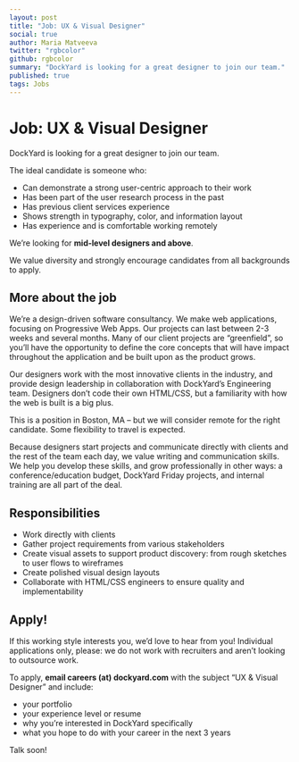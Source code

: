 ```yaml
---
layout: post
title: "Job: UX & Visual Designer"
social: true
author: Maria Matveeva
twitter: "rgbcolor"
github: rgbcolor
summary: "DockYard is looking for a great designer to join our team."
published: true
tags: Jobs
---
```


# Job: UX & Visual Designer
 
DockYard is looking for a great designer to join our team. 
 
The ideal candidate is someone who:
- Can demonstrate a strong user-centric approach to their work
- Has been part of the user research process in the past
- Has previous client services experience
- Shows strength in typography, color, and information layout
- Has experience and is comfortable working remotely
 
We’re looking for **mid-level designers and above**. 

We value diversity and strongly encourage candidates from all backgrounds to apply. 
 
## More about the job
 
We’re a design-driven software consultancy. We make web applications, focusing on Progressive Web Apps. Our projects can last between 2-3 weeks and several months. Many of our client projects are “greenfield”, so you’ll have the opportunity to define the core concepts that will have impact throughout the application and be built upon as the product grows.
 
Our designers work with the most innovative clients in the industry, and provide design leadership in collaboration with DockYard’s Engineering team. Designers don’t code their own HTML/CSS, but a familiarity with how the web is built is a big plus.
 
This is a position in Boston, MA – but we will consider remote for the right candidate. Some flexibility to travel is expected.
 
Because designers start projects and communicate directly with clients and the rest of the team each day, we value writing and communication skills. We help you develop these skills, and grow professionally in other ways: a conference/education budget, DockYard Friday projects, and internal training are all part of the deal.
 
## Responsibilities
- Work directly with clients
- Gather project requirements from various stakeholders
- Create visual assets to support product discovery: from rough sketches to user flows to wireframes
- Create polished visual design layouts
- Collaborate with HTML/CSS engineers to ensure quality and implementability
 
## Apply!
 
If this working style interests you, we’d love to hear from you!  Individual applications only, please: we do not work with recruiters and aren’t looking to outsource work.
 
To apply, **email careers (at) dockyard.com** with the subject “UX & Visual Designer” and include:
- your portfolio
- your experience level or resume
- why you’re interested in DockYard specifically
- what you hope to do with your career in the next 3 years
 
Talk soon!
